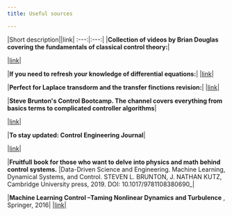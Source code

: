 ```yaml
---
title: Useful sources

---
```


|Short description||link|
:---:|:---:|
|__Collection of videos by Brian Douglas covering the fundamentals of classical control theory:__|


|[link](https://www.youtube.com/playlist?list=PLUMWjy5jgHK3j74Z5Tq6Tso1fSfVWZC8L)|


|__If you need to refresh your knowledge of differential equations:__|
|[link](https://www.khanacademy.org/math/differential-equations#second-order-differential-equations)|


|__Perfect for Laplace transdorm and the transfer finctions revision:__|
|[link](https://www.youtube.com/watch?v=0mnTByVKqLM)|


|__Steve Brunton's Control Bootcamp. The channel covers everything from basics terms to complicated controller algorithms__|

|[link](https://www.youtube.com/watch?v=Pi7l8mMjYVE&list=PLMrJAkhIeNNR20Mz-VpzgfQs5zrYi085m)|


|__To stay updated:  Control Engineering Journal__|

|[link](https://www.controleng.com/)|



|__Fruitfull book for those who want to delve into physics and math behind control systems.__ 
|Data-Driven Science and Engineering. Machine Learning, Dynamical Systems, and Control. STEVEN L. BRUNTON, J. NATHAN KUTZ,
Cambridge University press, 2019. DOI: 10.1017/9781108380690_|

<!--The main scope of the book is stated in a precise manner by the authors: "This book is about the growing intersection of data-driven methods, applied optimization, and the classical fields of engineering mathematics and mathematical physics."
Pay attention to Part II, chapter 6: Neural Networks and Deep Learning; and Part III Dynamics and Control. Additionaly, on the first pages (13p in my version) you can appreciate list of most common Optimization Techniques, Equations, Symbols, and Acronyms in ingineering, which is handy for averyone new to the field and struggling with some advanced papers.-->

|__Machine Learning Control –Taming Nonlinear Dynamics and Turbulence__ , Springer, 2016|
|[link](https://faculty.washington.edu/sbrunton/mlcbook/CH00_FRONT.pdf)|
